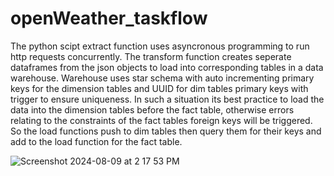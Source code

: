 # openWeather_taskflow

The python scipt extract function uses asyncronous programming to run http requests concurrently.
The transform function creates seperate dataframes from the json objects to load into corresponding tables in a data warehouse.
Warehouse uses star schema with auto incrementing primary keys for the dimension tables and UUID for dim tables primary keys with trigger to ensure uniqueness. In such a situation its best practice to load the data into the dimension tables before the fact table, otherwise errors relating to the constraints of the fact tables foreign keys will be triggered. So the load functions push to dim tables then query them for their keys and add to the load function for the fact table.


![Screenshot 2024-08-09 at 2 17 53 PM](https://github.com/user-attachments/assets/63c0f7ed-a3d8-4d68-a4bf-ef1cf4129f54)
